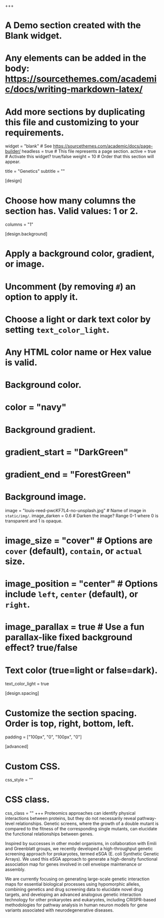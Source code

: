 +++
# A Demo section created with the Blank widget.
# Any elements can be added in the body: https://sourcethemes.com/academic/docs/writing-markdown-latex/
# Add more sections by duplicating this file and customizing to your requirements.

widget = "blank"  # See https://sourcethemes.com/academic/docs/page-builder/
headless = true  # This file represents a page section.
active = true  # Activate this widget? true/false
weight = 10  # Order that this section will appear.

title = "Genetics"
subtitle = ""

[design]
  # Choose how many columns the section has. Valid values: 1 or 2.
  columns = "1"

[design.background]
  # Apply a background color, gradient, or image.
  #   Uncomment (by removing `#`) an option to apply it.
  #   Choose a light or dark text color by setting `text_color_light`.
  #   Any HTML color name or Hex value is valid.

  # Background color.
  # color = "navy"
  
  # Background gradient.
  # gradient_start = "DarkGreen"
  # gradient_end = "ForestGreen"
  
  # Background image.
  image = "louis-reed-pwcKF7L4-no-unsplash.jpg"  # Name of image in `static/img/`.
  image_darken = 0.6  # Darken the image? Range 0-1 where 0 is transparent and 1 is opaque.
  # image_size = "cover"  #  Options are `cover` (default), `contain`, or `actual` size.
  # image_position = "center"  # Options include `left`, `center` (default), or `right`.
  # image_parallax = true  # Use a fun parallax-like fixed background effect? true/false
  
  # Text color (true=light or false=dark).
  text_color_light = true

[design.spacing]
  # Customize the section spacing. Order is top, right, bottom, left.
  padding = ["100px", "0", "100px", "0"]

[advanced]
 # Custom CSS. 
 css_style = ""
 
 # CSS class.
 css_class = ""
+++
Proteomics approaches can identify physical interactions between proteins, but they do not necessarily reveal pathway-level relationships. Genetic screens, where the growth of a double mutant is compared to the fitness of the corresponding single mutants, can elucidate the functional relationships between genes. 

Inspired by successes in other model organisms, in collaboration with Emili and Greenblatt groups, we recently developed a high-throughput genetic screening approach for prokaryotes, termed eSGA (E. coli Synthetic Genetic Arrays). We used this eSGA approach to generate a high-density functional association map for genes involved in cell envelope maintenance or assembly. 

We are currently focusing on generating large-scale genetic interaction maps for essential biological processes using hypomorphic alleles, combining genetics and drug screening data to elucidate novel drug targets, and developing an advanced analogous genetic interaction technology for other prokaryotes and eukaryotes, including CRISPR-based methodologies for pathway analysis in human neuron models for gene variants associated with neurodegenerative diseases.